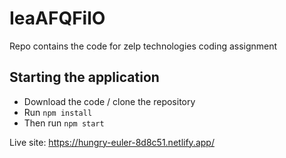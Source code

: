 # IeaAFQFilO

Repo contains the code for zelp technologies coding assignment

## Starting the application

- Download the code / clone the repository
- Run `npm install`
- Then run `npm start`

Live site: https://hungry-euler-8d8c51.netlify.app/
